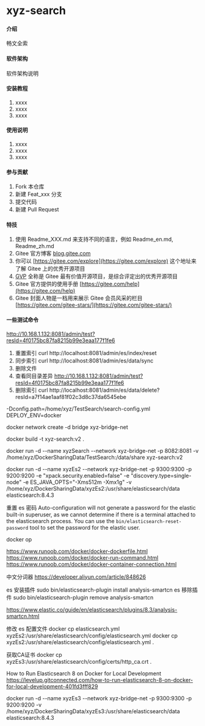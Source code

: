 # xyz-search

#### 介绍
畅文全索

#### 软件架构
软件架构说明


#### 安装教程

1.  xxxx
2.  xxxx
3.  xxxx

#### 使用说明

1.  xxxx
2.  xxxx
3.  xxxx

#### 参与贡献

1.  Fork 本仓库
2.  新建 Feat_xxx 分支
3.  提交代码
4.  新建 Pull Request


#### 特技

1.  使用 Readme\_XXX.md 来支持不同的语言，例如 Readme\_en.md, Readme\_zh.md
2.  Gitee 官方博客 [blog.gitee.com](https://blog.gitee.com)
3.  你可以 [https://gitee.com/explore](https://gitee.com/explore) 这个地址来了解 Gitee 上的优秀开源项目
4.  [GVP](https://gitee.com/gvp) 全称是 Gitee 最有价值开源项目，是综合评定出的优秀开源项目
5.  Gitee 官方提供的使用手册 [https://gitee.com/help](https://gitee.com/help)
6.  Gitee 封面人物是一档用来展示 Gitee 会员风采的栏目 [https://gitee.com/gitee-stars/](https://gitee.com/gitee-stars/)

#### 一些测试命令


http://10.168.1.132:8081/admin/test?resId=4f0175bc87fa8215b99e3eaa177f1fe6


1. 重置索引
   curl http://localhost:8081/admin/es/index/reset
2. 同步索引
   curl http://localhost:8081/admin/es/data/sync
3. 删除文件
4. 查看同目录差异
   http://10.168.1.132:8081/admin/test?resId=4f0175bc87fa8215b99e3eaa177f1fe6
5. 删除索引
   curl http://localhost:8081/admin/es/data/delete\?resId\=a7f14ae1aaf81f02c3d8c37da6545ebe


-Dconfig.path=/home/xyz/TestSearch/search-config.yml
DEPLOY_ENV=docker



docker network create -d bridge xyz-bridge-net

docker build -t xyz-search:v2 .

docker run -d --name xyzSearch --network xyz-bridge-net -p 8082:8081 -v /home/xyz/DockerSharingData/TestSearch:/data/share xyz-search:v2

docker run -d --name xyzEs2 --network xyz-bridge-net -p 9300:9300 -p 9200:9200 -e "xpack.security.enabled=false" -e "discovery.type=single-node" -e ES_JAVA_OPTS="-Xms512m -Xmx1g" -v /home/xyz/DockerSharingData/xyzEs2:/usr/share/elasticsearch/data elasticsearch:8.4.3


重置 es 密码
Auto-configuration will not generate a password for the elastic built-in superuser, as we cannot  determine if there is a terminal attached to the elasticsearch process. You can use the `bin/elasticsearch-reset-password` tool to set the password for the elastic user.


docker op

https://www.runoob.com/docker/docker-dockerfile.html
https://www.runoob.com/docker/docker-run-command.html
https://www.runoob.com/docker/docker-container-connection.html


中文分词器
https://developer.aliyun.com/article/848626

es 安装插件
sudo bin/elasticsearch-plugin install analysis-smartcn
es 移除插件
sudo bin/elasticsearch-plugin remove analysis-smartcn

https://www.elastic.co/guide/en/elasticsearch/plugins/8.3/analysis-smartcn.html

修改 es 配置文件
docker cp elasticsearch.yml xyzEs2:/usr/share/elasticsearch/config/elasticsearch.yml
docker cp xyzEs2:/usr/share/elasticsearch/config/elasticsearch.yml .

获取CA证书
docker cp xyzEs3:/usr/share/elasticsearch/config/certs/http_ca.crt .


How to Run Elasticsearch 8 on Docker for Local Development
https://levelup.gitconnected.com/how-to-run-elasticsearch-8-on-docker-for-local-development-401fd3fff829


docker run -d --name xyzEs3 --network xyz-bridge-net -p 9300:9300 -p 9200:9200 -v /home/xyz/DockerSharingData/xyzEs3:/usr/share/elasticsearch/data elasticsearch:8.4.3